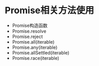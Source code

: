 # Promise相关方法使用

- Promise构造函数
- Promise.resolve
- Promise.reject
- Promise.all(iterable)
- Promise.any(iterable)
- Promise.allSettled(iterable)
- Promise.race(iterable)
